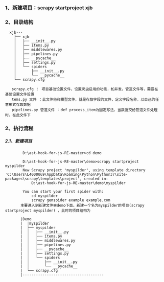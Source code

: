 ### 1、新建项目：scrapy startproject xjb

### 2、目录结构
      xjb---
        ├── xjb
        │   ├── __init__.py
        │   ├── items.py
        │   ├── middlewares.py
        │   ├── pipelines.py
        │   ├── __pycache__
        │   ├── settings.py
        │   └── spiders
        │       ├── __init__.py
        │       └── __pycache__
        └── scrapy.cfg      

       scrapy.cfg ： 项目基础设置文件，设置爬虫启用的功能，如并发，管道文件等，需要在基础设置文件设置
       tems.py 文件 ：此文件俗称模型文件，就是存放字段的文件，定义字段名称，以自己的任意形式存取数据
       pipelines.py 管道文件 ：def process_item为固定写法，当数据交给管道文件处理时，在此文件下
       
### 2、执行流程
##### 2.1、新建项目
            D:\ast-hook-for-js-RE-master>cd demo   

            D:\ast-hook-for-js-RE-master\demo>scrapy startproject myspilder
            New Scrapy project 'myspilder', using template directory 'C:\Users\L4000069\AppData\Roaming\Python\Python37\site-packages\scrapy\templates\project', created in:
                D:\ast-hook-for-js-RE-master\demo\myspilder

            You can start your first spider with:
                cd myspilder
                scrapy genspider example example.com
           主要进入到新建文件夹demo下面，新建一个名为myspilder的项目(scrapy startproject myspilder) ，此时的项目结构为
           
           |Demo
           |  |myspilder  
           |  ├── myspilder
           |  │   ├── __init__.py
           |  │   ├── items.py
           |  │   ├── middlewares.py
           |  │   ├── pipelines.py
           |  │   ├── __pycache__
           |  │   ├── settings.py
           |  │   └── spiders
           |  │       ├── __init__.py
           |  │       └── __pycache__
           |  └── scrapy.cfg      
           |-------------------------------------
